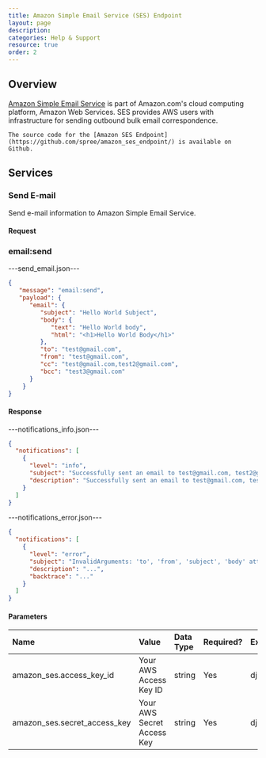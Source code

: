 ```yaml
---
title: Amazon Simple Email Service (SES) Endpoint
layout: page
description:
categories: Help & Support
resource: true
order: 2
---
```


## Overview

[Amazon Simple Email Service](aws.amazon.com/ses/‎) is part of Amazon.com's cloud computing platform, Amazon Web Services. SES provides AWS users with infrastructure for sending outbound bulk email correspondence.

```
The source code for the [Amazon SES Endpoint](https://github.com/spree/amazon_ses_endpoint/) is available on Github.
```

## Services

### Send E-mail

Send e-mail information to Amazon Simple Email Service.

#### Request

### email:send

---send_email.json---
```json
{
   "message": "email:send",
   "payload": {
      "email": {
         "subject": "Hello World Subject",
         "body": {
            "text": "Hello World body",
            "html": "<h1>Hello World Body</h1>"
         },
         "to": "test@gmail.com",
         "from": "test@gmail.com",
         "cc": "test@gmail.com,test2@gmail.com",
         "bcc": "test3@gmail.com"
      }
    }
}
```

#### Response

---notifications_info.json---

```json
{
  "notifications": [
    {
      "level": "info",
      "subject": "Successfully sent an email to test@gmail.com, test2@gmail.com via the Amazon Simple Email Service",
      "description": "Successfully sent an email to test@gmail.com, test2@gmail.com via the Amazon Simple Email Service"
    }
  ]
}
```

---notifications_error.json---

```json
{
  "notifications": [
    {
      "level": "error",
      "subject": "InvalidArguments: 'to', 'from', 'subject', 'body' attributes are required",
      "description": "...",
      "backtrace": "..."
    }
  ]
}
```

#### Parameters

| Name | Value | Data Type | Required? |Example |
| :----| :-----| :------ |:------ | :------ |
| amazon_ses.access_key_id | Your AWS Access Key ID | string | Yes | dj20492dhjkdj20492dhjk |
| amazon_ses.secret_access_key | Your AWS Secret Access Key | string | Yes | dj20492dhjkdj20492dhjk |
